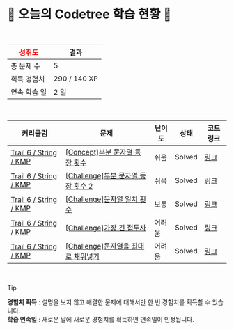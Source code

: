 # 🌲 오늘의 Codetree 학습 현황 🌲

<br />

| <span style="color:red;display:block;text-align:center;"> **성취도**</span> | 결과 |
|---|---|
| 총 문제 수 | 5 |
| 획득 경험치 | 290 / 140 XP |
| 연속 학습 일 | 2 일 |

<br />

|커리큘럼|문제|난이도|상태|코드 링크|
|---|---|---|---|---|
|[Trail 6 / String / KMP](https://www.codetree.ai/trail-info/intermediate-high/)|[[Concept]부분 문자열 등장 횟수](https://www.codetree.ai/trails/complete/curated-cards/intro-substring-occurrence-count/)|쉬움|Solved|[링크](https://github.com/oncsr/codetree-TILs/blob/main/250410/%EB%B6%80%EB%B6%84%20%EB%AC%B8%EC%9E%90%EC%97%B4%20%EB%93%B1%EC%9E%A5%20%ED%9A%9F%EC%88%98/substring-occurrence-count.java)|
|[Trail 6 / String / KMP](https://www.codetree.ai/trail-info/intermediate-high/)|[[Challenge]부분 문자열 등장 횟수 2](https://www.codetree.ai/trails/complete/curated-cards/challenge-substring-occurrence-count-2/)|쉬움|Solved|[링크](https://github.com/oncsr/codetree-TILs/blob/main/250410/%EB%B6%80%EB%B6%84%20%EB%AC%B8%EC%9E%90%EC%97%B4%20%EB%93%B1%EC%9E%A5%20%ED%9A%9F%EC%88%98%202/substring-occurrence-count-2.java)|
|[Trail 6 / String / KMP](https://www.codetree.ai/trail-info/intermediate-high/)|[[Challenge]문자열 일치 횟수](https://www.codetree.ai/trails/complete/curated-cards/challenge-string-match-count/)|보통|Solved|[링크](https://github.com/oncsr/codetree-TILs/blob/main/250410/%EB%AC%B8%EC%9E%90%EC%97%B4%20%EC%9D%BC%EC%B9%98%20%ED%9A%9F%EC%88%98/string-match-count.java)|
|[Trail 6 / String / KMP](https://www.codetree.ai/trail-info/intermediate-high/)|[[Challenge]가장 긴 접두사](https://www.codetree.ai/trails/complete/curated-cards/challenge-longest-prefix/)|어려움|Solved|[링크](https://github.com/oncsr/codetree-TILs/blob/main/250410/%EA%B0%80%EC%9E%A5%20%EA%B8%B4%20%EC%A0%91%EB%91%90%EC%82%AC/longest-prefix.java)|
|[Trail 6 / String / KMP](https://www.codetree.ai/trail-info/intermediate-high/)|[[Challenge]문자열을 최대로 채워넣기](https://www.codetree.ai/trails/complete/curated-cards/challenge-padding-a-string/)|어려움|Solved|[링크](https://github.com/oncsr/codetree-TILs/blob/main/250410/%EB%AC%B8%EC%9E%90%EC%97%B4%EC%9D%84%20%EC%B5%9C%EB%8C%80%EB%A1%9C%20%EC%B1%84%EC%9B%8C%EB%84%A3%EA%B8%B0/padding-a-string.java)|


<br />

> [!TIP]
> **경험치 획득** : 설명을 보지 않고 해결한 문제에 대해서만 한 번 경험치를 획득할 수 있습니다.  
> **학습 연속일** : 새로운 날에 새로운 경험치를 획득하면 연속일이 인정됩니다.

